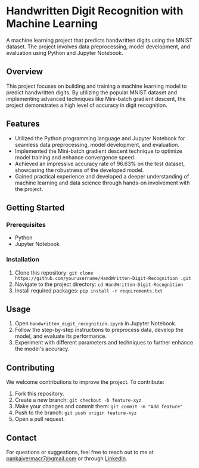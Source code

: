 # Handwritten Digit Recognition with Machine Learning

A machine learning project that predicts handwritten digits using the MNIST dataset. The project involves data preprocessing, model development, and evaluation using Python and Jupyter Notebook.

## Overview

This project focuses on building and training a machine learning model to predict handwritten digits. By utilizing the popular MNIST dataset and implementing advanced techniques like Mini-batch gradient descent, the project demonstrates a high level of accuracy in digit recognition.

## Features

- Utilized the Python programming language and Jupyter Notebook for seamless data preprocessing, model development, and evaluation.
- Implemented the Mini-batch gradient descent technique to optimize model training and enhance convergence speed.
- Achieved an impressive accuracy rate of 96.63% on the test dataset, showcasing the robustness of the developed model.
- Gained practical experience and developed a deeper understanding of machine learning and data science through hands-on involvement with the project.

## Getting Started

### Prerequisites

- Python 
- Jupyter Notebook 

### Installation

1. Clone this repository: `git clone https://github.com/yourusername/HandWritten-Digit-Recognition
.git`
2. Navigate to the project directory: `cd HandWritten-Digit-Recognition
`
3. Install required packages: `pip install -r requirements.txt`

## Usage

1. Open `handwritten_digit_recognition.ipynb` in Jupyter Notebook.
2. Follow the step-by-step instructions to preprocess data, develop the model, and evaluate its performance.
3. Experiment with different parameters and techniques to further enhance the model's accuracy.

## Contributing

We welcome contributions to improve the project. To contribute:

1. Fork this repository.
2. Create a new branch: `git checkout -b feature-xyz`
3. Make your changes and commit them: `git commit -m "Add feature"`
4. Push to the branch: `git push origin feature-xyz`
5. Open a pull request.

## Contact

For questions or suggestions, feel free to reach out to me at pankajvermacr7@gmail.com or through [LinkedIn](https://www.linkedin.com/in/pankajvermacr7/).
